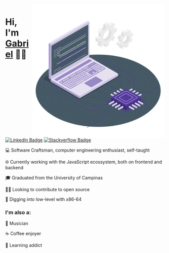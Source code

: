 <img src="./.github/cpu.svg" width="420px" height="420px"  align='right' />

<h1>Hi, I'm <a href="https://www.linkedin.com/in/gabrielsanttana" target="_blank">Gabriel</a> 👋🏽</h1>

[![LinkedIn Badge](https://img.shields.io/badge/-LinkedIn-blue?style=flat-square&logo=Linkedin&logoColor=white&link=https://www.linkedin.com/in/gabrielsanttana/)](https://www.linkedin.com/in/gabrielsanttana/)
[![Stackverflow Badge](https://img.shields.io/badge/Stack%20Overflow-FE7A16?style=flat-square&logo=stack%20overflow&logoColor=fff)](https://stackoverflow.com/users/12422017/gabriel-santana)

<p>💻 Software Craftsman, computer engineering enthusiast, self-taught</p>

<p>🌐 Currently working with the JavaScript ecossystem, both on frontend and backend</p>

<p>🎓 Graduated from the University of Campinas</p>

<p>🤝🏽 Looking to contribute to open source</p>

<p>🧪 Digging into low-level with x86-64</p>

### I'm also a:

🎸 Musician

☕ Coffee enjoyer

🧠 Learning addict
